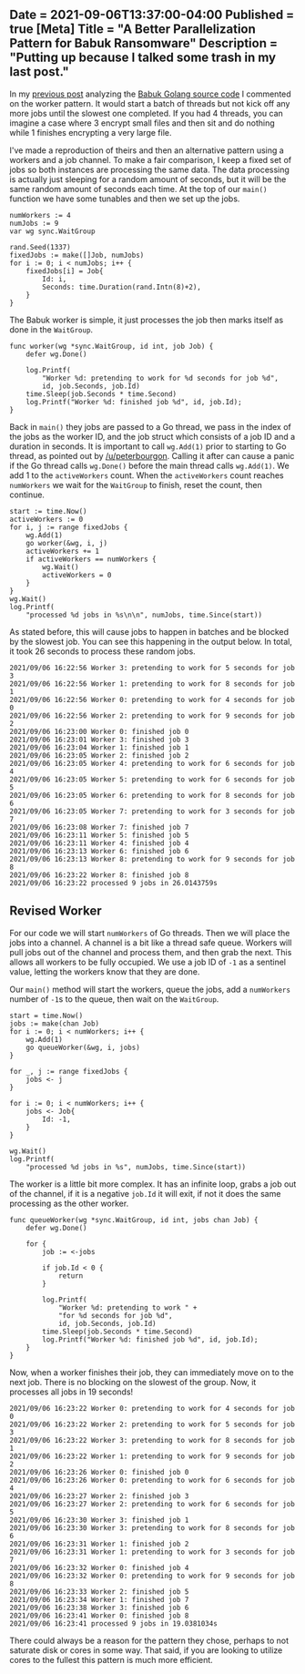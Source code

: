 Date = 2021-09-06T13:37:00-04:00
Published = true
[Meta]
Title = "A Better Parallelization Pattern for Babuk Ransomware"
Description = "Putting up because I talked some trash in my last post."
---

In my [previous post](https://tacix.at/posts/Babuk%20Source%20Code%20Leak%20-%20Golang%20Encryptor.html) analyzing the [Babuk Golang source code](https://gist.github.com/TACIXAT/92f04e033939136aa0171ff29a726e7a) I commented on the worker pattern. It would start a batch of threads but not kick off any more jobs until the slowest one completed. If you had 4 threads, you can imagine a case where 3 encrypt small files and then sit and do nothing while 1 finishes encrypting a very large file.

I've made a reproduction of theirs and then an alternative pattern using a workers and a job channel. To make a fair comparison, I keep a fixed set of jobs so both instances are processing the same data. The data processing is actually just sleeping for a random amount of seconds, but it will be the same random amount of seconds each time. At the top of our `main()` function we have some tunables and then we set up the jobs. 

```golang
numWorkers := 4
numJobs := 9
var wg sync.WaitGroup

rand.Seed(1337)
fixedJobs := make([]Job, numJobs)
for i := 0; i < numJobs; i++ {
	fixedJobs[i] = Job{
		Id: i,
		Seconds: time.Duration(rand.Intn(8)+2),
	}
}
```

The Babuk worker is simple, it just processes the job then marks itself as done in the `WaitGroup`. 

```golang
func worker(wg *sync.WaitGroup, id int, job Job) {
	defer wg.Done()

	log.Printf(
		"Worker %d: pretending to work for %d seconds for job %d", 
		id, job.Seconds, job.Id)
	time.Sleep(job.Seconds * time.Second)
	log.Printf("Worker %d: finished job %d", id, job.Id);
}
```

Back in `main()` they jobs are passed to a Go thread, we pass in the index of the jobs as the worker ID, and the job struct which consists of a job ID and a duration in seconds. It is important to call `wg.Add(1)` prior to starting to Go thread, as pointed out by [/u/peterbourgon](https://www.reddit.com/r/golang/comments/pjcf90/a_better_parallelization_pattern_for_babuk/hbxbot9/?context=3). Calling it after can cause a panic if the Go thread calls `wg.Done()` before the main thread calls `wg.Add(1)`. We add 1 to the `activeWorkers` count. When the `activeWorkers` count reaches `numWorkers` we wait for the `WaitGroup` to finish, reset the count, then continue. 

```golang
start := time.Now()
activeWorkers := 0
for i, j := range fixedJobs {
	wg.Add(1)
	go worker(&wg, i, j)
	activeWorkers += 1
	if activeWorkers == numWorkers {
		wg.Wait()
		activeWorkers = 0
	}
}
wg.Wait()
log.Printf(
	"processed %d jobs in %s\n\n", numJobs, time.Since(start))
```

As stated before, this will cause jobs to happen in batches and be blocked by the slowest job. You can see this happening in the output below. In total, it took 26 seconds to process these random jobs.

```
2021/09/06 16:22:56 Worker 3: pretending to work for 5 seconds for job 3
2021/09/06 16:22:56 Worker 1: pretending to work for 8 seconds for job 1
2021/09/06 16:22:56 Worker 0: pretending to work for 4 seconds for job 0
2021/09/06 16:22:56 Worker 2: pretending to work for 9 seconds for job 2
2021/09/06 16:23:00 Worker 0: finished job 0
2021/09/06 16:23:01 Worker 3: finished job 3
2021/09/06 16:23:04 Worker 1: finished job 1
2021/09/06 16:23:05 Worker 2: finished job 2
2021/09/06 16:23:05 Worker 4: pretending to work for 6 seconds for job 4
2021/09/06 16:23:05 Worker 5: pretending to work for 6 seconds for job 5
2021/09/06 16:23:05 Worker 6: pretending to work for 8 seconds for job 6
2021/09/06 16:23:05 Worker 7: pretending to work for 3 seconds for job 7
2021/09/06 16:23:08 Worker 7: finished job 7
2021/09/06 16:23:11 Worker 5: finished job 5
2021/09/06 16:23:11 Worker 4: finished job 4
2021/09/06 16:23:13 Worker 6: finished job 6
2021/09/06 16:23:13 Worker 8: pretending to work for 9 seconds for job 8
2021/09/06 16:23:22 Worker 8: finished job 8
2021/09/06 16:23:22 processed 9 jobs in 26.0143759s
```

## Revised Worker

For our code we will start `numWorkers` of Go threads. Then we will place the jobs into a channel. A channel is a bit like a thread safe queue. Workers will pull jobs out of the channel and process them, and then grab the next. This allows all workers to be fully occupied. We use a job ID of `-1` as a sentinel value, letting the workers know that they are done.

Our `main()` method will start the workers, queue the jobs, add a `numWorkers` number of `-1`s to the queue, then wait on the `WaitGroup`.

```golang
start = time.Now()
jobs := make(chan Job)
for i := 0; i < numWorkers; i++ {
	wg.Add(1)
	go queueWorker(&wg, i, jobs)
}

for _, j := range fixedJobs {
	jobs <- j
}

for i := 0; i < numWorkers; i++ {
	jobs <- Job{
		Id: -1,
	}
}

wg.Wait()
log.Printf(
	"processed %d jobs in %s", numJobs, time.Since(start))
```

The worker is a little bit more complex. It has an infinite loop, grabs a job out of the channel, if it is a negative `job.Id` it will exit, if not it does the same processing as the other worker.

```golang
func queueWorker(wg *sync.WaitGroup, id int, jobs chan Job) {
	defer wg.Done()

	for {
		job := <-jobs

		if job.Id < 0 {
			return
		}

		log.Printf(
			"Worker %d: pretending to work " +
			"for %d seconds for job %d", 
			id, job.Seconds, job.Id)
		time.Sleep(job.Seconds * time.Second)
		log.Printf("Worker %d: finished job %d", id, job.Id);
	}
}
```

Now, when a worker finishes their job, they can immediately move on to the next job. There is no blocking on the slowest of the group. Now, it processes all jobs in 19 seconds!

```
2021/09/06 16:23:22 Worker 0: pretending to work for 4 seconds for job 0
2021/09/06 16:23:22 Worker 2: pretending to work for 5 seconds for job 3
2021/09/06 16:23:22 Worker 3: pretending to work for 8 seconds for job 1
2021/09/06 16:23:22 Worker 1: pretending to work for 9 seconds for job 2
2021/09/06 16:23:26 Worker 0: finished job 0
2021/09/06 16:23:26 Worker 0: pretending to work for 6 seconds for job 4
2021/09/06 16:23:27 Worker 2: finished job 3
2021/09/06 16:23:27 Worker 2: pretending to work for 6 seconds for job 5
2021/09/06 16:23:30 Worker 3: finished job 1
2021/09/06 16:23:30 Worker 3: pretending to work for 8 seconds for job 6
2021/09/06 16:23:31 Worker 1: finished job 2
2021/09/06 16:23:31 Worker 1: pretending to work for 3 seconds for job 7
2021/09/06 16:23:32 Worker 0: finished job 4
2021/09/06 16:23:32 Worker 0: pretending to work for 9 seconds for job 8
2021/09/06 16:23:33 Worker 2: finished job 5
2021/09/06 16:23:34 Worker 1: finished job 7
2021/09/06 16:23:38 Worker 3: finished job 6
2021/09/06 16:23:41 Worker 0: finished job 8
2021/09/06 16:23:41 processed 9 jobs in 19.0381034s
```

There could always be a reason for the pattern they chose, perhaps to not saturate disk or cores in some way. That said, if you are looking to utilize cores to the fullest this pattern is much more efficient.